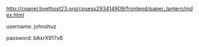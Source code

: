 http://cpanel.byethost23.org/cpsess293414909/frontend/paper_lantern/index.html

username: johnshuz

password: bAxrX917x6